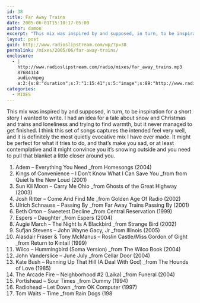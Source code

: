 ```yaml
---
id: 38
title: Far Away Trains
date: 2005-06-01T15:10:17-05:00
author: damon
excerpt: "This mix was inspired by and supposed, in turn, to be inspiration for a short story I wanted to write. I had an idea for a tale about snow and Christmas and trains and loneliness and trying to find warmth, but it never managed to get finished. I think this set of songs captures the intended feel very well, and it is definitely the most quietly evocative mix I have ever made. It might be perfect for what it tries to do, and that's make you sad, or at least contemplative and it might convince you it's snowing outside and you need to pull that blanket a little closer around you."
layout: post
guid: http://www.radioslipstream.com/wp/?p=38
permalink: /mixes/2005/06/far-away-trains/
enclosure:
  - |
    http://www.radioslipstream.com/radio/mixes/far_away_trains.mp3
    87684114
    audio/mpeg
    a:2:{s:8:"duration";s:7:"1:15:41";s:5:"image";s:89:"http://www.radioslipstream.com/wp/wp-content/plugins/podpress//images/vpreview_center.png";}
categories:
  - MIXES
---
```

This mix was inspired by and supposed, in turn, to be inspiration for a short story I wanted to write. I had an idea for a tale about snow and Christmas and trains and loneliness and trying to find warmth, but it never managed to get finished. I think this set of songs captures the intended feel very well, and it is definitely the most quietly evocative mix I have ever made. It might be perfect for what it tries to do, and that’s make you sad, or at least contemplative and it might convince you it’s snowing outside and you need to pull that blanket a little closer around you.

1. Adem – Everything You Need _from Homesongs (2004)
2. Kings of Convenience – I Don’t Know What I Can Save You _from from Quiet Is the New Loud (2001)
3. Sun Kil Moon – Carry Me Ohio _from Ghosts of the Great Highway (2003)
4. Josh Ritter – Come And Find Me _from Golden Age Of Radio (2002)
5. Ulrich Schnauss – Passing By _from Far Away Trains Passing By (2001)
6. Beth Orton – Sweetest Decline _from Central Reservation (1999)
7. Espers – Daughter _from Espers (2004)
8. Augie March – The Night Is A Blackbird _from Strange Bird (2002)
9. Sufjan Stevens – John Wayne Gacy, Jr _from Illinois (2005)
10. Alasdair Fraser & Tony McManus – Roslin Castle/Miss Gordon of Gight _from Return to Kintail (1999)
11. Wilco – Hummingbird (Soma Version) _from The Wilco Book (2004)
12. John Vanderslice – June July _from Cellar Door (2004)
13. Kate Bush – Running Up That Hill (A Deal With God) _from The Hounds of Love (1985)
14. The Arcade Fire – Neighborhood #2 (Laika) _from Funeral (2004)
15. Portishead – Sour Times _from Dummy (1994)
16. Radiohead – Let Down _from OK Computer (1997)
17. Tom Waits – Time _from Rain Dogs (198